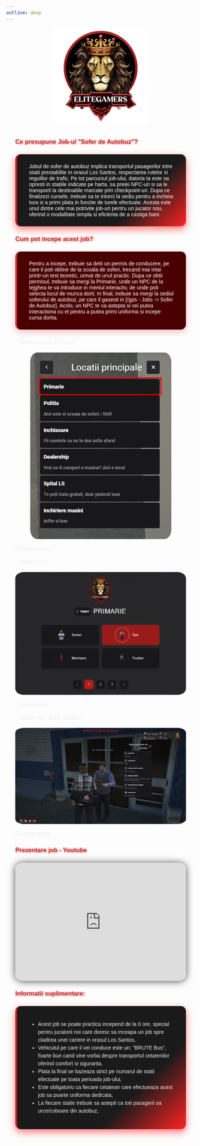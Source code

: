 ```yaml
---
outline: deep
---
```


<img src="../public/elitegamers.png" alt="pozaRegulament" width="256" height="256" style="display: block; margin: 0 auto; border-radius: 5%;">

<style>
.guide-container {
  font-family: 'Poppins', sans-serif;
  max-width: 900px;
  margin: 0 auto;
  padding: 1rem 1.5rem;
  color: white;
}

.guide-box-gradient {
  background: linear-gradient(135deg, #1a1a1a 70%, #ff2323 100%);
  border-left: 5px solid #cc1a1a;
  padding: 1.5rem 2rem;
  margin: 1.5rem 0;
  border-radius: 14px;
  box-shadow: 0 8px 20px rgba(255, 35, 35, 0.6);
  transition: box-shadow 0.3s ease;
}
.guide-box-gradient:hover {
  box-shadow: 0 12px 35px rgba(255, 35, 35, 0.85);
}

.guide-box-solid {
  background-color: #4b0000;
  border-left: 5px solid #cc3333;
  padding: 1.5rem 2rem;
  margin: 1.5rem 0;
  border-radius: 14px;
  box-shadow: 0 6px 18px rgba(204, 51, 51, 0.3);
  transition: box-shadow 0.3s ease;
}
.guide-box-solid:hover {
  box-shadow: 0 10px 28px rgba(204, 51, 51, 0.55);
}

h3 {
  font-weight: 700;
  color: #cc3333;
  text-shadow: 1px 1px 4px rgba(204, 51, 51, 0.7);
}

p, li {
  line-height: 1.5;
  color: #eee;
  font-weight: 400;
}

img {
  border-radius: 5%;
  display: block;
  margin: 1rem auto;
  max-width: 100%;
  height: auto;
}

.framed-photo {
  border-radius: 10px;
  border: 3px solid #cc3333;
  box-shadow: 0 4px 15px rgba(204, 51, 51, 0.6);
  max-width: 90%;
  margin: 1rem auto;
  display: block;
}

iframe {
  max-width: 100%;
  border-radius: 5%;
  box-shadow: 0 1px 20px rgba(0, 0, 0, 0.7);
  margin: 1.5rem auto;
  display: block;
}
</style>

<div class="guide-container">

### Ce presupune Job-ul "Sofer de Autobuz"?

<div class="guide-box-gradient">
Jobul de sofer de autobuz implica transportul pasagerilor intre statii prestabilite in orasul Los Santos, respectarea rutelor si regulilor de trafic. Pe tot parcursul job-ului, datoria ta este sa opresti in statiile indicate pe harta, sa preiei NPC-uri si sa le transporti la destinatiile marcate prin checkpoint-uri. Dupa ce finalizezi cursele, trebuie sa te intorci la sediu pentru a incheia tura si a primi plata in functie de turele efectuate. Acesta este unul dintre cele mai potrivite job-uri pentru un jucator nou, oferind o modalitate simpla si eficienta de a castiga bani.
</div>

### Cum pot incepe acest job?

<div class="guide-box-solid">
Pentru a incepe, trebuie sa detii un permis de conducere, pe care il poti obtine de la scoala de soferi, trecand mai intai printr-un test teoretic, urmat de unul practic. Dupa ce obtii permisul, trebuie sa mergi la Primarie, unde un NPC de la tejghea te va introduce in meniul interactiv, de unde poti selecta locul de munca dorit. In final, trebuie sa mergi la sediul soferului de autobuz, pe care il gasesti in [/gps - Jobs -> Sofer de Autobuz]. Acolo, un NPC te va astepta si vei putea interactiona cu el pentru a putea primi uniforma si incepe cursa dorita.
</div>

:::details Locatie Primarie
![](../public/joburi/gps.png){.framed-photo}
:::

:::details NPC
![](../public/joburi/primarie.png){.framed-photo}
:::

:::details Sef | Sofer Autobuz
![](../public/joburi/soferautobuz.png){.framed-photo}
:::

### Prezentare job - Youtube

<iframe 
  width="560" 
  height="315" 
  src="https://www.youtube.com/embed/U1SpKQ-B0T4"
  title="YouTube video player" 
  frameborder="0" 
  allow="accelerometer; autoplay; clipboard-write; encrypted-media; gyroscope; picture-in-picture" 
  allowfullscreen>
</iframe>

### Informatii suplimentare:

<div class="guide-box-gradient">
<ul>
<li>Acest job se poate practica incepend de la 0 ore, special pentru jucatorii noi care doresc sa inceapa un job spre cladirea unei cariere in orasul Los Santos,</li>
<li>Vehiculul pe care il vei conduce este un: "BRUTE Bus", foarte bun cand vine vorba despre transportul cetatenilor oferind comfort si siguranta,</li>
<li>Plata la final se bazeaza strict pe numarul de statii efectuate pe toata perioada job-ului,</li>
<li>Este obligatoriu ca fiecare cetatean care efectueaza acest job sa poarte uniforma dedicata,</li>
<li>La fiecare statie trebuie sa astepti ca toti pasagerii sa urce/coboare din autobuz,</li>
</ul>
</div>

</div>
